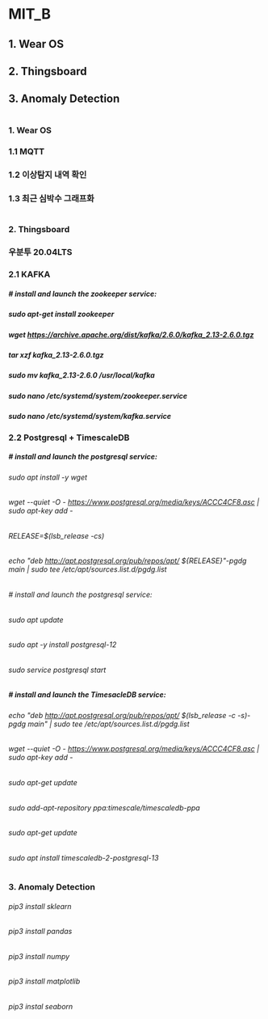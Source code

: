 # MIT_B
## 1. Wear OS
## 2. Thingsboard
## 3. Anomaly Detection
#
### 1. Wear OS
### 1.1 MQTT
### 1.2 이상탐지 내역 확인
### 1.3 최근 심박수 그래프화
#
### 2. Thingsboard
### 우분투 20.04LTS

### 2.1 KAFKA
##### # install and launch the zookeeper service:
##### sudo apt-get install zookeeper
##### wget https://archive.apache.org/dist/kafka/2.6.0/kafka_2.13-2.6.0.tgz
##### tar xzf kafka_2.13-2.6.0.tgz
##### sudo mv kafka_2.13-2.6.0 /usr/local/kafka
##### sudo nano /etc/systemd/system/zookeeper.service
##### sudo nano /etc/systemd/system/kafka.service

### 2.2 Postgresql + TimescaleDB
##### # install and launch the postgresql service:
###### sudo apt install -y wget
###### wget --quiet -O - https://www.postgresql.org/media/keys/ACCC4CF8.asc | sudo apt-key add -
###### RELEASE=$(lsb_release -cs)
###### echo "deb http://apt.postgresql.org/pub/repos/apt/ ${RELEASE}"-pgdg main | sudo tee  /etc/apt/sources.list.d/pgdg.list
###### # install and launch the postgresql service:
###### sudo apt update
###### sudo apt -y install postgresql-12
###### sudo service postgresql start
##### # install and launch the TimesacleDB service:
###### echo "deb http://apt.postgresql.org/pub/repos/apt/ $(lsb_release -c -s)-pgdg main" | sudo tee /etc/apt/sources.list.d/pgdg.list
###### wget --quiet -O - https://www.postgresql.org/media/keys/ACCC4CF8.asc | sudo apt-key add -
###### sudo apt-get update
###### sudo add-apt-repository ppa:timescale/timescaledb-ppa
###### sudo apt-get update
###### sudo apt install timescaledb-2-postgresql-13

#
### 3. Anomaly Detection
###### pip3 install sklearn
###### pip3 install pandas
###### pip3 install numpy
###### pip3 install matplotlib
###### pip3 instal seaborn
